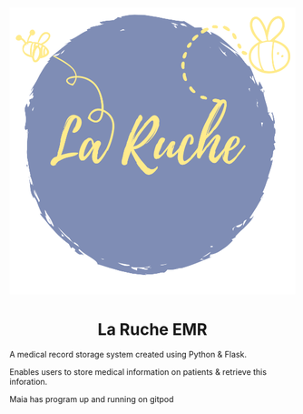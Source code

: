 <h2 align=center id="top"><img src="static/images/logo.svg" max-height=200px></h2>

<div align=center>

# La Ruche EMR

</div>
A medical record storage system created using Python & Flask.

Enables users to store medical information on patients & retrieve this inforation.

Maia has program up and running on gitpod
